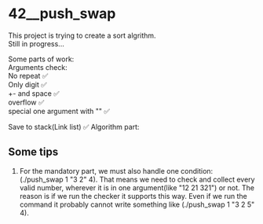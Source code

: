 # 42__push_swap
This project is trying to create a sort algrithm.  
Still in progress...  

Some parts of work:  
Arguments check:  
No repeat                      ✅   
Only digit                     ✅   
+- and space                   ✅   
overflow                       ✅   
special one argument with ""   ✅
   
Save to stack(Link list)       ✅ 
Algorithm part:  

## **Some tips**  
1. For the mandatory part, we must also handle one condition: (./push_swap 1 "3 2" 4). That means we need to check and collect every valid number, wherever it is in one argument(like "12 21 321") or not. The reason is if we run the checker it supports this way. Even if we run the command it probably cannot write something like (./push_swap 1 "3 2 5" 4).  
